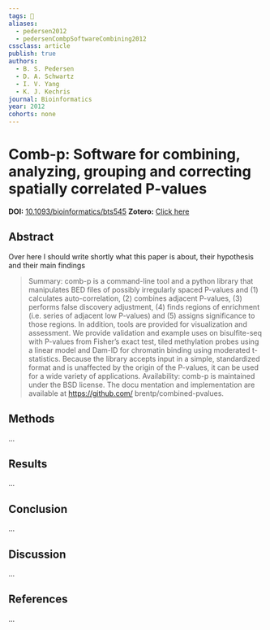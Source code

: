 ```yaml
---
tags: 📱
aliases:
  - pedersen2012
  - pedersenCombpSoftwareCombining2012
cssclass: article
publish: true
authors:
  - B. S. Pedersen
  - D. A. Schwartz
  - I. V. Yang
  - K. J. Kechris
journal: Bioinformatics
year: 2012
cohorts: none
---
```

# Comb-p: Software for combining, analyzing, grouping and correcting spatially correlated P-values
**DOI:** [10.1093/bioinformatics/bts545](https://www.doi.org/10.1093/bioinformatics/bts545)
**Zotero:** [Click here](zotero://select/items/@pedersenCombpSoftwareCombining2012)

## Abstract
Over here I should write shortly what this paper is about, their hypothesis and their main findings
> Summary: comb-p is a command-line tool and a python library that manipulates BED files of possibly irregularly spaced P-values and (1) calculates auto-correlation, (2) combines adjacent P-values, (3) performs false discovery adjustment, (4) finds regions of enrichment (i.e. series of adjacent low P-values) and (5) assigns significance to those regions. In addition, tools are provided for visualization and assessment. We provide validation and example uses on bisulfite-seq with P-values from Fisher’s exact test, tiled methylation probes using a linear model and Dam-ID for chromatin binding using moderated t-statistics. Because the library accepts input in a simple, standardized format and is unaffected by the origin of the P-values, it can be used for a wide variety of applications. Availability: comb-p is maintained under the BSD license. The docu mentation and implementation are available at https://github.com/ brentp/combined-pvalues.

## Methods
...

## Results
...

## Conclusion
...

## Discussion
...

## References
...